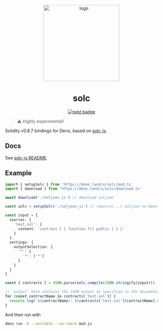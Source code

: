 <div align="center">

<img alt="logo" height="250px" src="https://bafkreicd4u5jhqcnhztqhi3dkvefx3ccooimkqca33ipjo4njyzfus5nfu.ipfs.dweb.link" />

# solc

[![nest badge][nest-badge]](https://nest.land/package/solc)

</div>

> ⚠️ Highly experimental!

Solidity v0.8.7 bindings for Deno, based on [solc-js](https://github.com/ethereum/solc-js).

## Docs

See [solc-js README](https://github.com/ethereum/solc-js#readme).

## Example

```ts
import { setupSolc } from 'https://deno.land/x/solc/mod.ts'
import { download } from 'https://deno.land/x/solc/download.ts'

await download('./soljson.js') // download soljson

const solc = setupSolc('./soljson.js') // require(...) soljson to Deno

const input = {
  sources: {
    'test.sol': {
      content: 'contract C { function f() public { } }'
    }
  },
  settings: {
    outputSelection: {
      '*': {
        '*': ['*']
      }
    }
  }
}

const { contracts } = JSON.parse(solc.compile(JSON.stringify(input)))

// `output` here contains the JSON output as specified in the documentation
for (const contractName in contracts['test.sol']) {
  console.log(`${contractName}: ${contracts['test.sol'][contractName].evm.bytecode.object}`)
}
```

And then run with

```sh
deno run -A --unstable --no-check mod.js
```

[code-quality-img]: https://img.shields.io/codefactor/grade/github/deno-libs/solc?style=for-the-badge&color=black&
[code-quality]: https://www.codefactor.io/repository/github/deno-libs/solc
[nest-badge]: https://img.shields.io/badge/publushed%20on-nest.land-black?style=for-the-badge
